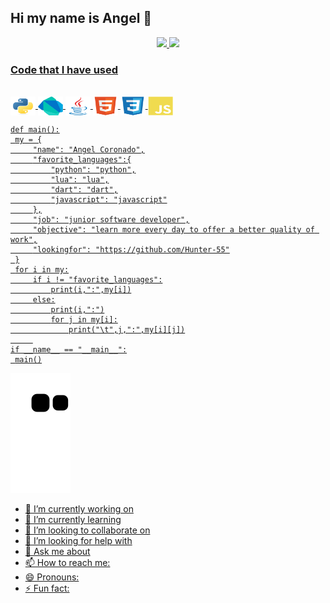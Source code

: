 ## Hi my name is Angel 👋

<div align="center">
  <a href="https://github.com/Hunter-55">
  <img height="180em" src="https://github-readme-stats.vercel.app/api?username=Hunter-55&show_icons=true&theme=dracula&include_all_commits=true&count_private=true"/>
  <img height="180em" src="https://github-readme-stats.vercel.app/api/top-langs/?username=Hunter-55&layout=compact&langs_count=7&theme=dracula"/>
</div>
  
<h3>Code that I have used</h3>
  
<div style="display: inline_block"><br>
  <img align="center" alt="Rafa-Python" height="30" width="40" src="https://raw.githubusercontent.com/devicons/devicon/master/icons/python/python-original.svg">
  <img align="center" alt="Rafa-HTML" height="30" width="40" src="https://raw.githubusercontent.com/devicons/devicon/master/icons/dart/dart-original.svg">
  <img align="center" alt="Rafa-HTML" height="30" width="40" src="https://raw.githubusercontent.com/devicons/devicon/master/icons/java/java-original.svg">
  <img align="center" alt="Rafa-HTML" height="30" width="40" src="https://raw.githubusercontent.com/devicons/devicon/master/icons/html5/html5-original.svg">
  <img align="center" alt="Rafa-CSS" height="30" width="40" src="https://raw.githubusercontent.com/devicons/devicon/master/icons/css3/css3-original.svg">
  <img align="center" alt="Rafa-Js" height="30" width="40" src="https://raw.githubusercontent.com/devicons/devicon/master/icons/javascript/javascript-plain.svg">
</div>
  
   ```
def main():
    my = {
        "name": "Angel Coronado",
        "favorite_languages":{
            "python": "python",
            "lua": "lua",
            "dart": "dart",
            "javascript": "javascript"
        },
        "job": "junior software developer",
        "objective": "learn more every day to offer a better quality of work",
        "lookingfor": "https://github.com/Hunter-55"
    }
    for i in my:
        if i != "favorite_languages":
            print(i,":",my[i])
        else:
            print(i,":")
            for j in my[i]:
                print("\t",j,":",my[i][j])
        
if __name__ == "__main__":
    main()
```

<div> 
    
  ![Snake animation](https://github.com/rafaballerini/rafaballerini/blob/output/github-contribution-grid-snake.svg)
    
</div>
    


- 🔭 I’m currently working on
- 🌱 I’m currently learning
- 👯 I’m looking to collaborate on
- 🤔 I’m looking for help with
- 💬 Ask me about
- 📫 How to reach me:
- 😄 Pronouns:
- ⚡ Fun fact:
